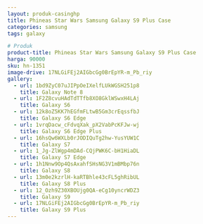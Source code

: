 ```yaml
---
layout: produk-casinghp
title: Phineas Star Wars Samsung Galaxy S9 Plus Case
categories: samsung
tags: galaxy

# Produk
product-title: Phineas Star Wars Samsung Galaxy S9 Plus Case
harga: 90000
sku: hn-1351
image-drive: 17NLGiFEj2AIGbcGg0BrEpYR-m_Pb_riy
gallery:
  - url: 1bd9ZyC07uJIPpOeIXelfLUkWGSH251p8
    title: Galaxy Note 8
  - url: 1F2Z8cvuHAdTdTTfb8XO8GklWSwxH4LAj
    title: Galaxy S6
  - url: 12k8oZ5KK7hEGfmFLtwB5Gm3crEqssfbJ
    title: Galaxy S6 Edge
  - url: 1vrqDacw_cFdvqXak_pX2VabPcKFJw-wj
    title: Galaxy S6 Edge Plus
  - url: 16hsQw6WXLb0rJODIQuTg2hw-YusYUW1C
    title: Galaxy S7
  - url: 1_Jg-ZlWgp4mDAd-CQjPWK6C-bH1HiaDL
    title: Galaxy S7 Edge
  - url: 1h1Nnw9Op4QsAxahfSHsNG3V1mBMbp76n
    title: Galaxy S8
  - url: 13m0e2kzrlH-kaRTBhle43cFL5ghRibUL
    title: Galaxy S8 Plus
  - url: 12_Ozh9Z30XBOUjg0QA-eCg10yncrWDZ3
    title: Galaxy S9
  - url: 17NLGiFEj2AIGbcGg0BrEpYR-m_Pb_riy
    title: Galaxy S9 Plus
---
```

